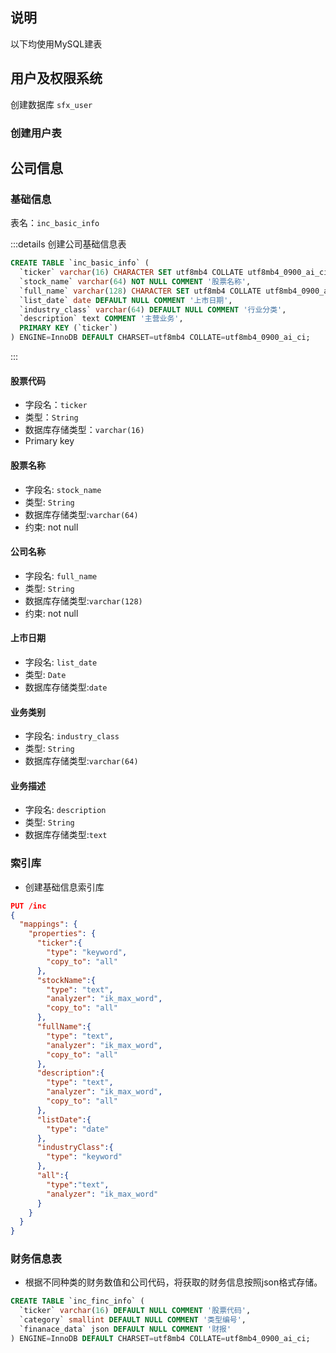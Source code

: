 ##  说明

以下均使用MySQL建表

## 用户及权限系统

创建数据库 `sfx_user`

### 创建用户表





## 公司信息

### 基础信息

表名：`inc_basic_info`

:::details 创建公司基础信息表

```sql
CREATE TABLE `inc_basic_info` (
  `ticker` varchar(16) CHARACTER SET utf8mb4 COLLATE utf8mb4_0900_ai_ci NOT NULL COMMENT '股票代码',
  `stock_name` varchar(64) NOT NULL COMMENT '股票名称',
  `full_name` varchar(128) CHARACTER SET utf8mb4 COLLATE utf8mb4_0900_ai_ci NOT NULL COMMENT '公司全称',
  `list_date` date DEFAULT NULL COMMENT '上市日期',
  `industry_class` varchar(64) DEFAULT NULL COMMENT '行业分类',
  `description` text COMMENT '主营业务',
  PRIMARY KEY (`ticker`)
) ENGINE=InnoDB DEFAULT CHARSET=utf8mb4 COLLATE=utf8mb4_0900_ai_ci;
```

:::

#### 股票代码

- 字段名：`ticker`
- 类型：`String`
- 数据库存储类型：`varchar(16)`
- Primary key

#### 股票名称

- 字段名: `stock_name`
- 类型: `String`
- 数据库存储类型:`varchar(64)`
- 约束: not null

#### 公司名称

- 字段名: `full_name`
- 类型: `String`
- 数据库存储类型:`varchar(128)`
- 约束: not null

#### 上市日期

- 字段名: `list_date`
- 类型: `Date`
- 数据库存储类型:`date`

#### 业务类别

- 字段名: `industry_class`
- 类型: `String`
- 数据库存储类型:`varchar(64)`

#### 业务描述

- 字段名: `description`
- 类型: `String`
- 数据库存储类型:`text`

### 索引库



- 创建基础信息索引库

```json
PUT /inc
{
  "mappings": {
    "properties": {
      "ticker":{
        "type": "keyword",
        "copy_to": "all"
      },
      "stockName":{
        "type": "text",
        "analyzer": "ik_max_word",
        "copy_to": "all"
      },
      "fullName":{
        "type": "text",
        "analyzer": "ik_max_word",
        "copy_to": "all"
      },      
      "description":{
        "type": "text",
        "analyzer": "ik_max_word",
        "copy_to": "all"
      },
      "listDate":{
        "type": "date"
      },
      "industryClass":{
        "type": "keyword"
      },
      "all":{
        "type":"text",
        "analyzer": "ik_max_word"
      }
    }
  }
}
```



### 财务信息表

- 根据不同种类的财务数值和公司代码，将获取的财务信息按照json格式存储。

```sql
CREATE TABLE `inc_finc_info` (
  `ticker` varchar(16) DEFAULT NULL COMMENT '股票代码',
  `category` smallint DEFAULT NULL COMMENT '类型编号',
  `finanace_data` json DEFAULT NULL COMMENT '财报'
) ENGINE=InnoDB DEFAULT CHARSET=utf8mb4 COLLATE=utf8mb4_0900_ai_ci;
```

